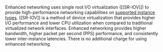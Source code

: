 Enhanced networking uses single root I/O virtualization ([[SR-IOV]]) to provide high-performance networking capabilities on [supported instance types](https://docs.aws.amazon.com/AWSEC2/latest/UserGuide/enhanced-networking.html#supported_instances). [[SR-IOV]] is a method of device virtualization that provides higher I/O performance and lower CPU utilization when compared to traditional virtualized network interfaces. Enhanced networking provides higher bandwidth, higher packet per second (PPS) performance, and consistently lower inter-instance latencies. There is no additional charge for using enhanced networking.